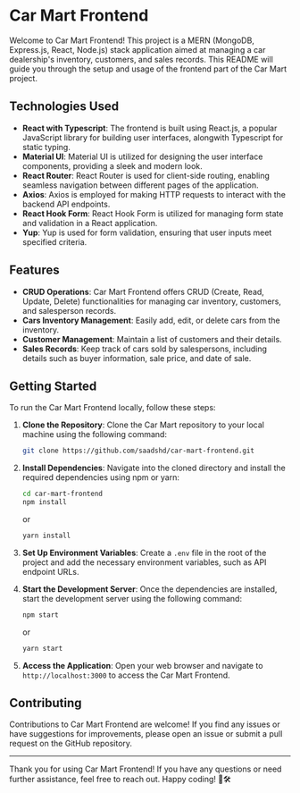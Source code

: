 # Car Mart Frontend

Welcome to Car Mart Frontend! This project is a MERN (MongoDB, Express.js, React, Node.js) stack application aimed at managing a car dealership's inventory, customers, and sales records. This README will guide you through the setup and usage of the frontend part of the Car Mart project.

## Technologies Used

- **React with Typescript**: The frontend is built using React.js, a popular JavaScript library for building user interfaces, alongwith Typescript for static typing.
- **Material UI**: Material UI is utilized for designing the user interface components, providing a sleek and modern look.
- **React Router**: React Router is used for client-side routing, enabling seamless navigation between different pages of the application.
- **Axios**: Axios is employed for making HTTP requests to interact with the backend API endpoints.
- **React Hook Form**: React Hook Form is utilized for managing form state and validation in a React application.
- **Yup**: Yup is used for form validation, ensuring that user inputs meet specified criteria.

## Features

- **CRUD Operations**: Car Mart Frontend offers CRUD (Create, Read, Update, Delete) functionalities for managing car inventory, customers, and salesperson records.
- **Cars Inventory Management**: Easily add, edit, or delete cars from the inventory.
- **Customer Management**: Maintain a list of customers and their details.
- **Sales Records**: Keep track of cars sold by salespersons, including details such as buyer information, sale price, and date of sale.

## Getting Started

To run the Car Mart Frontend locally, follow these steps:

1. **Clone the Repository**: Clone the Car Mart repository to your local machine using the following command:

    ```bash
    git clone https://github.com/saadshd/car-mart-frontend.git
    ```

2. **Install Dependencies**: Navigate into the cloned directory and install the required dependencies using npm or yarn:

    ```bash
    cd car-mart-frontend
    npm install
    ```

    or

    ```bash
    yarn install
    ```

3. **Set Up Environment Variables**: Create a `.env` file in the root of the project and add the necessary environment variables, such as API endpoint URLs.

4. **Start the Development Server**: Once the dependencies are installed, start the development server using the following command:

    ```bash
    npm start
    ```

    or

    ```bash
    yarn start
    ```

5. **Access the Application**: Open your web browser and navigate to `http://localhost:3000` to access the Car Mart Frontend.

## Contributing

Contributions to Car Mart Frontend are welcome! If you find any issues or have suggestions for improvements, please open an issue or submit a pull request on the GitHub repository.

---
Thank you for using Car Mart Frontend! If you have any questions or need further assistance, feel free to reach out. Happy coding! 🚗🛠️
